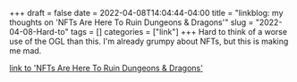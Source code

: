 +++draft = falsedate = 2022-04-08T14:04:44-04:00title = "linkblog: my thoughts on 'NFTs Are Here To Ruin Dungeons & Dragons'"slug = "2022-04-08-Hard-to"tags = []categories = ["link"]+++Hard to think of a worse use of the OGL than this. I'm already grumpy about NFTs, but this is making me mad. [link to 'NFTs Are Here To Ruin Dungeons & Dragons'](https://gizmodo.com/dungeons-dragons-nft-gripnr-blockchain-dnd-ttrpg-1848686984)
